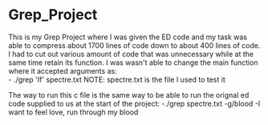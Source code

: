 # Grep_Project

This is my Grep Project where I was given the ED code and my task was able to compress about 1700 lines of code down to about 
400 lines of code. I had to cut out various amount of code that was unnecessary while at the same time retain its function.
I was wasn't able to change the main function where it accepted arguments as:<br/>
    - ./grep 'If' spectre.txt     NOTE: spectre.txt is the file I used to test it
  
The way to run this c file is the same way to be able to run the orignal ed code supplied to us at the start of the project:
     -./grep spectre.txt
     -g/blood
     -I want to feel love, run through my blood
